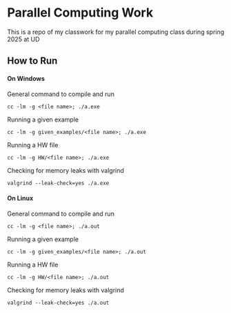 # Parallel Computing Work
This is a repo of my classwork for my parallel computing class during spring 2025 at UD

## How to Run

#### On Windows

General command to compile and run
```console
cc -lm -g <file name>; ./a.exe
```
Running a given example
```console
cc -lm -g given_examples/<file name>; ./a.exe
```
Running a HW file
```console
cc -lm -g HW/<file name>; ./a.exe
```
Checking for memory leaks with valgrind
```console
valgrind --leak-check=yes ./a.exe
```

#### On Linux
General command to compile and run
```console
cc -lm -g <file name>; ./a.out
```
Running a given example
```console
cc -lm -g given_examples/<file name>; ./a.out
```
Running a HW file
```console
cc -lm -g HW/<file name>; ./a.out
```
Checking for memory leaks with valgrind
```console
valgrind --leak-check=yes ./a.out
```
